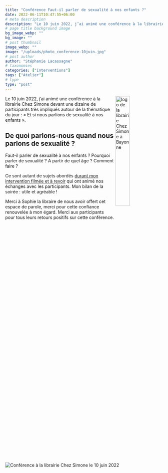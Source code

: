 ```yaml
---
title: "Conférence Faut-il parler de sexualité à nos enfants ?"
date: 2022-06-11T10:47:55+06:00
# meta description
description: "Le 10 juin 2022, j’ai animé une conférence à la librairie Chez Simone autour de cette thématique… à revoir en vidéo."
# page title background image
bg_image_webp: ""
bg_image: ""
# post thumbnail
image_webp: ""
image: "/uploads/photo_conference-10juin.jpg"
# post author
author: "Stéphanie Lacassagne"
# taxonomies
categories: ["Interventions"]
tags: ["Atelier"]
# type
type: "post"
---
```


<img src="/images/about/logo-Chez-Simone.png" class="img-fluid" alt="logo de la librairie Chez Simone à Bayonne" align="right" style="float:center;" data-aos="fade-up" loading="lazy" decoding="async" width="30%">

Le 10 juin 2022, j’ai animé une conférence à la librairie Chez Simone devant une dizaine de participants très impliqués autour de la thématique du jour : « Et si nous parlions de sexualité à nos enfants ». 

## De quoi parlons-nous quand nous parlons de sexualité ? 
Faut-il parler de sexualité à nos enfants ? Pourquoi parler de sexualité ? A partir de quel âge ? Comment faire ?

Ce sont autant de sujets abordés [durant mon intervention filmée et à revoir](https://www.facebook.com/OnKiffeSimone/videos/739560273760248) qui ont animé nos échanges avec les participants. Mon bilan de la soirée : utile et agréable ! 

Merci à Sophie la libraire de nous avoir offert cet espace de parole, merci pour cette confiance renouvelée à mon égard.
Merci aux participants pour tous leurs retours positifs sur cette conférence. 

<img src="/uploads/photo_conference-10juin.jpg" class="img-fluid" alt="Conférence à la librairie Chez Simone le 10 juin 2022" style="float:center;" data-aos="fade-up" loading="lazy" decoding="async">
